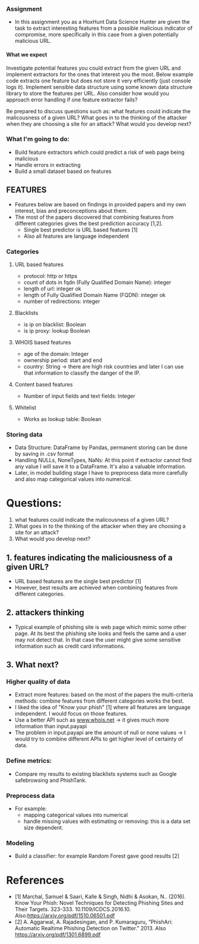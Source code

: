 ### Assignment
- In this assignment you as a HoxHunt Data Science Hunter are given the task to extract interesting features from a possible malicious indicator of compromise, more specifically in this case from a given potentially malicious URL.

#### What we expect
Investigate potential features you could extract from the given URL and implement extractors for the ones that interest you the most. Below example code extracts one feature but does not store it very efficiently (just console logs it). Implement sensible data structure using some known data structure library to store the features per URL. Also consider how would you approach error handling if one feature extractor fails?

Be prepared to discuss questions such as: what features could indicate the malicousness of a given URL? What goes in to the thinking of the attacker when they are choosing a site for an attack? What would you develop next?


### What I'm going to do:
- Build feature extractors which could predict a risk of web page being malicious
- Handle errors in extracting
- Build a small dataset based on features


## FEATURES
- Features below are based on findings in provided papers and my own interest, bias and preconceptions about them. 
- The most of the papers discovered that combining features from different categories gives the best prediction accuracy [1,2]. 
    - Single best predictor is URL based features [1]
    - Also all features are language independent
    

### Categories
1.  URL based features
    - protocol: http or https
    - count of dots in fqdn (Fully Qualified Domain Name): integer 
    - length of url: integer ok
    - length of Fully Qualified Domain Name (FQDN): integer ok
    - number of redirections: integer
2. Blacklists
    - is ip on blacklist: Boolean
    - is ip proxy: lookup Boolean
3. WHOIS based features
    - age of the domain: Integer
    - ownership period: start and end
    - country: String -> there are high risk countries and later I can use that information to classify the danger of the IP.
4. Content based features
    - Number of input fields and text fields: Integer
    
5. Whitelist
    - Works as lookup table: Boolean


### Storing data

- Data Structure: DataFrame by Pandas, permanent storing can be done by saving in .csv format
- Handling NULLs, NoneTypes, NaNs: At this point if extractor cannot find any value I will save it to a DataFrame. It's also a valuable information. 
- Later, in model building stage I have to preprocess data more carefully and also map categorical values into numerical.



# Questions:
1. what features could indicate the malicousness of a given URL?
2. What goes in to the thinking of the attacker when they are choosing a site for an attack?
3. What would you develop next?


## 1. features indicating the maliciousness of a given URL?
- URL based features are the single best predictor [1]
- However, best results are achieved when combining features from different categories. 

## 2. attackers thinking
- Typical example of phishing site is web page which mimic some other page. At its best the phishing site looks and feels the same and a user may not detect that. In that case the user might give some sensitive information such as credit card informations. 

## 3. What next? 
### Higher quality of data
- Extract more features: based on the most of the papers the multi-criteria methods: combine features from different categories works the best. 
 - I liked the idea of "Know your phish" [1] where all features are language independent. I would focus on those features.
- Use a better API such as www.whois.net -> it gives much more information than input.payapi
- The problem in input.payapi are the amount of null or none values -> I would try to combine different APIs to get higher level of certainty of data.

### Define metrics: 
- Compare my results to existing blacklists systems such as Google safebrowsing and PhishTank.


### Preprocess data
- For example:
    - mapping categorical values into numerical
    -  handle missing values with estimating or removing: this is a data set size dependent. 
    
### Modeling
- Build a classifier: for example Random Forest gave good results [2]



# References

- [1] Marchal, Samuel & Saari, Kalle & Singh, Nidhi & Asokan, N.. (2016). Know Your Phish: Novel Techniques for Detecting Phishing Sites and Their Targets. 323-333. 10.1109/ICDCS.2016.10. Also:https://arxiv.org/pdf/1510.06501.pdf
- [2] A. Aggarwal, A. Rajadesingan, and P. Kumaraguru, “PhishAri: Automatic Realtime Phishing Detection on Twitter.” 2013. Also https://arxiv.org/pdf/1301.6899.pdf


